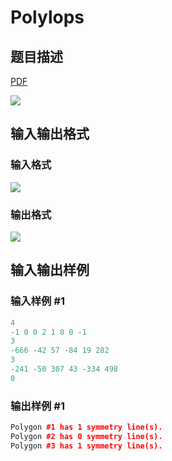 # Polylops

## 题目描述

[problemUrl]: https://uva.onlinejudge.org/index.php?option=com_onlinejudge&Itemid=8&category=17&page=show_problem&problem=1516

[PDF](https://uva.onlinejudge.org/external/105/p10575.pdf)

![](https://cdn.luogu.com.cn/upload/vjudge_pic/UVA10575/4087aa8fd02178dead5fcfd38a7ab03c7df90cc4.png)

## 输入输出格式

### 输入格式

![](https://cdn.luogu.com.cn/upload/vjudge_pic/UVA10575/dac8d50a144af5eb2a36e8b5cafa2ff82a115799.png)

### 输出格式

![](https://cdn.luogu.com.cn/upload/vjudge_pic/UVA10575/266757fd7f175876a646040bcf31963c5280c44d.png)

## 输入输出样例

### 输入样例 #1

```cpp
4
-1 0 0 2 1 0 0 -1
3
-666 -42 57 -84 19 282
3
-241 -50 307 43 -334 498
0
```


### 输出样例 #1

```cpp
Polygon #1 has 1 symmetry line(s).
Polygon #2 has 0 symmetry line(s).
Polygon #3 has 1 symmetry line(s).
```


